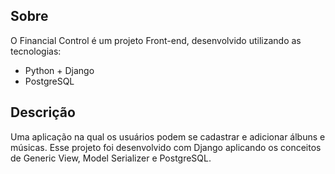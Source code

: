 ## Sobre

O Financial Control é um projeto Front-end, desenvolvido utilizando as tecnologias:
- Python + Django
- PostgreSQL

## Descrição
Uma aplicação na qual os usuários podem se cadastrar e adicionar álbuns e músicas. Esse projeto foi desenvolvido com Django aplicando os conceitos de Generic View, Model Serializer e PostgreSQL.
